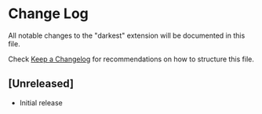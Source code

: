 # Change Log

All notable changes to the "darkest" extension will be documented in this file.

Check [Keep a Changelog](http://keepachangelog.com/) for recommendations on how to structure this file.

## [Unreleased]

- Initial release